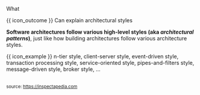 <span id="title">What</span>

<span id="prereqs"><panel src="../../../introduction/what/unit-inElsewhere-asFlat.md" boilerplate header="%%{{ icon_prereq }} Design → Architecture → Introduction → What%%" popup-url="{{ baseUrl }}/architecture/introduction/what" /></span>

<span id="outcomes">{{ icon_outcome }} Can explain architectural styles</span>

<div id="body">

**Software architectures follow various high-level styles (aka _architectural patterns_)**, just like how <trigger trigger="click" for="modal:archiStyles-buildingArchitectures">building architectures follow various architecture styles</trigger>.

<box>

{{ icon_example }} n-tier style, client-server style, event-driven style, transaction processing style, service-oriented style, pipes-and-filters style, message-driven style, broker style, ...

</box>

<modal large header="Building Architecture Styles" id="modal:archiStyles-buildingArchitectures">

<pic eager src="https://inspectapedia.com/exterior/ArchitectureStyles.jpg" width="600"/><br>
<sub>source: https://inspectapedia.com</sub>

</modal>

</div>

<div id="extras">
</div>

